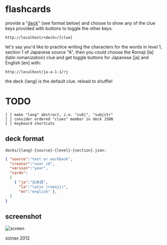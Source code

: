 # flashcards

provide a "[deck](https://github.com/siznax/flashcards/tree/master/static/decks)" (see format below) and choose to show any of the clue
keys provided with buttons to toggle the other keys.

    http://localhost/<deck>/[clue]

let's say you'd like to practice writing the characters for the words
in level 1, section 1 of Japanese source "A", then you could choose
the Romaji [la] \(latin romanization\) clue and get toggle buttons for
Japanese [ja] and English [en] with:

    http://localhost/ja-a-1-1/rj

the deck {lang} is the default clue. reload to shuffle!

# TODO

    [ ] make "lang" abstract, i.e. "subj", "subjstr"
    [ ] consider ordered "clues" member in deck JSON
    [ ] keyboard shortcuts

## deck format

    decks/{lang}-{source}-{level}-{section}.json:

```json
{ "source":"text or workbook",
  "creator":"user id",
  "version":"year",
  "cards":
  [
    { "ja":"日本語", 
      "la":"latin (romaji)",
      "en":"english" },
  ]
}
```

## screenshot

![screen](https://github.com/siznax/flashcards/raw/master/static/screen.png)


siznax 2012
